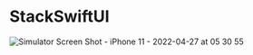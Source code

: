 # StackSwiftUI



![Simulator Screen Shot - iPhone 11 - 2022-04-27 at 05 30 55](https://user-images.githubusercontent.com/4920178/165411662-330d0502-6b9d-4520-ad2b-d3d49866a532.png)
